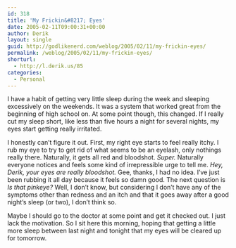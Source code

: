 ```yaml
---
id: 318
title: 'My Frickin&#8217; Eyes'
date: 2005-02-11T09:00:31+00:00
author: Derik
layout: single
guid: http://godlikenerd.com/weblog/2005/02/11/my-frickin-eyes/
permalink: /weblog/2005/02/11/my-frickin-eyes/
shorturl:
  - http://l.derik.us/85
categories:
  - Personal
---
```

I have a habit of getting very little sleep during the week and sleeping excessively on the weekends. It was a system that worked great from the beginning of high school on. At some point though, this changed. If I really cut my sleep short, like less than five hours a night for several nights, my eyes start getting really irritated.

I honestly can&#8217;t figure it out. First, my right eye starts to feel really itchy. I rub my eye to try to get rid of what seems to be an eyelash, only nothings really there. Naturally, it gets all red and bloodshot. _Super._ Naturally everyone notices and feels some kind of irrepressible urge to tell me. _Hey, Derik, your eyes are really bloodshot._ Gee, thanks, I had no idea. I&#8217;ve just been rubbing it all day because it feels so damn good. The next question is _Is that pinkeye?_ Well, I don&#8217;t know, but considering I don&#8217;t have any of the symptoms other than redness and an itch and that it goes away after a good night&#8217;s sleep (or two), I don&#8217;t think so.

Maybe I should go to the doctor at some point and get it checked out. I just lack the motivation. So I sit here this morning, hoping that getting a little more sleep between last night and tonight that my eyes will be cleared up for tomorrow.